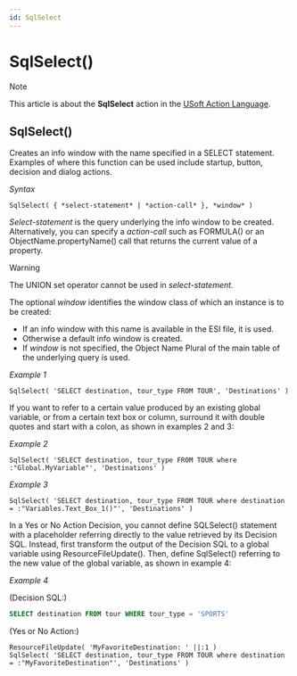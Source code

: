 ```yaml
---
id: SqlSelect
---
```


# SqlSelect()



> [!NOTE]
> This article is about the **SqlSelect** action in the [USoft Action Language](/docs/Task%20flow/Action%20Language%20reference/USoft%20Action%20Language.md).

## **SqlSelect()**

Creates an info window with the name specified in a SELECT statement. Examples of where this function can be used include startup, button, decision and dialog actions.

*Syntax*

```
SqlSelect( { *select-statement* | *action-call* }, *window* )
```

*Select-statement* is the query underlying the info window to be created. Alternatively, you can specify a *action-call* such as FORMULA() or an ObjectName.propertyName() call that returns the current value of a property.

> [!WARNING]
> The UNION set operator cannot be used in *select-statement.*

The optional *window* identifies the window class of which an instance is to be created:

- If an info window with this name is available in the ESI file, it is used.
- Otherwise a default info window is created.
- If *window* is not specified, the Object Name Plural of the main table of the underlying query is used.

*Example 1*

```
SqlSelect( 'SELECT destination, tour_type FROM TOUR', 'Destinations' )
```

If you want to refer to a certain value produced by an existing global variable, or from a certain text box or column, surround it with double quotes and start with a colon, as shown in examples 2 and 3:

*Example 2*

```
SqlSelect( 'SELECT destination, tour_type FROM TOUR where :"Global.MyVariable"', 'Destinations' )
```

*Example 3*

```
SqlSelect( 'SELECT destination, tour_type FROM TOUR where destination = :"Variables.Text_Box_1()"', 'Destinations' )
```

In a Yes or No Action Decision, you cannot define SQLSelect() statement with a placeholder referring directly to the value retrieved by its Decision SQL. Instead, first transform the output of the Decision SQL to a global variable using ResourceFileUpdate(). Then, define SqlSelect() referring to the new value of the global variable, as shown in example 4:

*Example 4*

(Decision SQL:)

```sql
SELECT destination FROM tour WHERE tour_type = 'SPORTS'
```

(Yes or No Action:)

```
ResourceFileUpdate( 'MyFavoriteDestination: ' ||:1 )
SqlSelect( 'SELECT destination, tour_type FROM TOUR where destination = :"MyFavoriteDestination"', 'Destinations' )
```

 